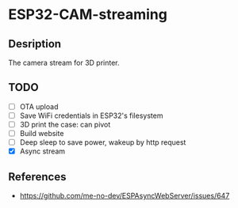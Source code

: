 # ESP32-CAM-streaming

## Desription
The camera stream for 3D printer.

## TODO
- [ ] OTA upload
- [ ] Save WiFi credentials in ESP32's filesystem
- [ ] 3D print the case: can pivot
- [ ] Build website
- [ ] Deep sleep to save power, wakeup by http request
- [x] Async stream

## References
- https://github.com/me-no-dev/ESPAsyncWebServer/issues/647

